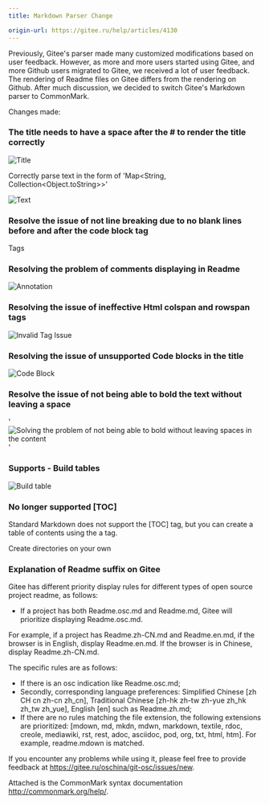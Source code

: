 ```yaml
---
title: Markdown Parser Change

origin-url: https://gitee.ru/help/articles/4130
---
```


Previously, Gitee's parser made many customized modifications based on user feedback. However, as more and more users started using Gitee, and more Github users migrated to Gitee, we received a lot of user feedback. The rendering of Readme files on Gitee differs from the rendering on Github. After much discussion, we decided to switch Gitee's Markdown parser to CommonMark.
  
Changes made: 
  
### The title needs to have a space after the # to render the title correctly

![Title](https://images.gitee.ru/uploads/images/2020/0924/202333_a5163bec_13510.png "Title")

Correctly parse text in the form of 'Map<String, Collection<Object.toString>>'

![Text](https://images.gitee.ru/uploads/images/2020/0924/202333_f9175d53_13510.png "Text")

### Resolve the issue of not line breaking due to no blank lines before and after the code block tag

Tags

### Resolving the problem of comments displaying in Readme

![Annotation](https://images.gitee.ru/uploads/images/2020/0924/202333_897d9f08_13510.png)

### Resolving the issue of ineffective Html colspan and rowspan tags

![Invalid Tag Issue](https://images.gitee.ru/uploads/images/2020/0924/202334_ce2e1791_13510.png "Invalid Tag Issue")

### Resolving the issue of unsupported Code blocks in the title

![Code Block](https://images.gitee.ru/uploads/images/2020/0924/202334_9c8e57b7_13510.png 'Code Block')

### Resolve the issue of not being able to bold the text without leaving a space

'![Solving the problem of not being able to bold without leaving spaces in the content](https://images.gitee.ru/uploads/images/2020/0924/202334_0871a4e1_13510.png "Solving the problem of not being able to bold without leaving spaces in the content")'

### Supports - Build tables

![Build table](https://images.gitee.ru/uploads/images/2020/0924/202334_0f29f988_13510.png "Build table")

### No longer supported [TOC]

Standard Markdown does not support the [TOC] tag, but you can create a table of contents using the a tag.

Create directories on your own

### Explanation of Readme suffix on Gitee

Gitee has different priority display rules for different types of open source project readme, as follows:

- If a project has both Readme.osc.md and Readme.md, Gitee will prioritize displaying Readme.osc.md.

For example, if a project has Readme.zh-CN.md and Readme.en.md, if the browser is in English, display Readme.en.md. If the browser is in Chinese, display Readme.zh-CN.md.

The specific rules are as follows: 

- If there is an osc indication like Readme.osc.md;
- Secondly, corresponding language preferences: Simplified Chinese [zh CH cn zh-cn zh_cn], Traditional Chinese [zh-hk zh-tw zh-yue zh_hk zh_tw zh_yue], English [en] such as Readme.zh.md;
- If there are no rules matching the file extension, the following extensions are prioritized: [mdown, md, mkdn, mdwn, markdown, textile, rdoc, creole, mediawiki, rst, rest, adoc, asciidoc, pod, org, txt, html, htm]. For example, readme.mdown is matched.

If you encounter any problems while using it, please feel free to provide feedback at <https://gitee.ru/oschina/git-osc/issues/new>.

Attached is the CommonMark syntax documentation <http://commonmark.org/help/>.